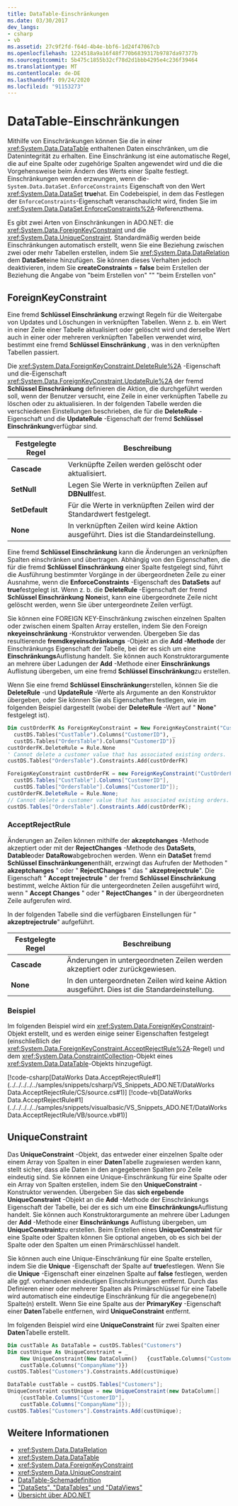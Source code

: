 ```yaml
---
title: DataTable-Einschränkungen
ms.date: 03/30/2017
dev_langs:
- csharp
- vb
ms.assetid: 27c9f2fd-f64d-4b4e-bbf6-1d24f47067cb
ms.openlocfilehash: 1224518a9a16f48f770b6839317b9787da97377b
ms.sourcegitcommit: 5b475c1855b32cf78d2d1bbb4295e4c236f39464
ms.translationtype: MT
ms.contentlocale: de-DE
ms.lasthandoff: 09/24/2020
ms.locfileid: "91153273"
---
```

# <a name="datatable-constraints"></a>DataTable-Einschränkungen

Mithilfe von Einschränkungen können Sie die in einer <xref:System.Data.DataTable> enthaltenen Daten einschränken, um die Datenintegrität zu erhalten. Eine Einschränkung ist eine automatische Regel, die auf eine Spalte oder zugehörige Spalten angewendet wird und die die Vorgehensweise beim Ändern des Werts einer Spalte festlegt. Einschränkungen werden erzwungen, wenn die- `System.Data.DataSet.EnforceConstraints` Eigenschaft von den Wert <xref:System.Data.DataSet> **true**hat. Ein Codebeispiel, in dem das Festlegen der `EnforceConstraints`-Eigenschaft veranschaulicht wird, finden Sie im <xref:System.Data.DataSet.EnforceConstraints%2A>-Referenzthema.  
  
 Es gibt zwei Arten von Einschränkungen in ADO.NET: die <xref:System.Data.ForeignKeyConstraint> und die <xref:System.Data.UniqueConstraint>. Standardmäßig werden beide Einschränkungen automatisch erstellt, wenn Sie eine Beziehung zwischen zwei oder mehr Tabellen erstellen, indem Sie <xref:System.Data.DataRelation> dem **DataSet**eine hinzufügen. Sie können dieses Verhalten jedoch deaktivieren, indem Sie **createConstraints**  =  **false** beim Erstellen der Beziehung die Angabe von "beim Erstellen von" "" "beim Erstellen von"  
  
## <a name="foreignkeyconstraint"></a>ForeignKeyConstraint  

 Eine fremd **Schlüssel Einschränkung** erzwingt Regeln für die Weitergabe von Updates und Löschungen in verknüpften Tabellen. Wenn z. b. ein Wert in einer Zeile einer Tabelle aktualisiert oder gelöscht wird und derselbe Wert auch in einer oder mehreren verknüpften Tabellen verwendet wird, bestimmt eine fremd **Schlüssel Einschränkung** , was in den verknüpften Tabellen passiert.  
  
 Die <xref:System.Data.ForeignKeyConstraint.DeleteRule%2A> -Eigenschaft und die-Eigenschaft <xref:System.Data.ForeignKeyConstraint.UpdateRule%2A> der fremd **Schlüssel Einschränkung** definieren die Aktion, die durchgeführt werden soll, wenn der Benutzer versucht, eine Zeile in einer verknüpften Tabelle zu löschen oder zu aktualisieren. In der folgenden Tabelle werden die verschiedenen Einstellungen beschrieben, die für die **DeleteRule** -Eigenschaft und die **UpdateRule** -Eigenschaft der fremd **Schlüssel Einschränkung**verfügbar sind.  
  
|Festgelegte Regel|Beschreibung|  
|------------------|-----------------|  
|**Cascade**|Verknüpfte Zeilen werden gelöscht oder aktualisiert.|  
|**SetNull**|Legen Sie Werte in verknüpften Zeilen auf **DBNull**fest.|  
|**SetDefault**|Für die Werte in verknüpften Zeilen wird der Standardwert festgelegt.|  
|**None**|In verknüpften Zeilen wird keine Aktion ausgeführt. Dies ist die Standardeinstellung.|  
  
 Eine fremd **Schlüssel Einschränkung** kann die Änderungen an verknüpften Spalten einschränken und übertragen. Abhängig von den Eigenschaften, die für die fremd **Schlüssel Einschränkung** einer Spalte festgelegt sind, führt die Ausführung bestimmter Vorgänge in der übergeordneten Zeile zu einer Ausnahme, wenn die **EnforceConstraints** -Eigenschaft des **DataSets** auf **true**festgelegt ist. Wenn z. b. die **DeleteRule** -Eigenschaft der fremd **Schlüssel Einschränkung** **None**ist, kann eine übergeordnete Zeile nicht gelöscht werden, wenn Sie über untergeordnete Zeilen verfügt.  
  
 Sie können eine FOREIGN KEY-Einschränkung zwischen einzelnen Spalten oder zwischen einem Spalten Array erstellen, indem Sie den Foreign **nkeyeinschränkung** -Konstruktor verwenden. Übergeben Sie das resultierende **fremdkeyeinschränkungs** -Objekt an die **Add** **-Methode** der Einschränkungs Eigenschaft der Tabelle, bei der es sich um eine **Einschränkungs**Auflistung handelt. Sie können auch Konstruktorargumente an mehrere über Ladungen der **Add** -Methode einer **Einschränkungs** Auflistung übergeben, um eine fremd **Schlüssel Einschränkung**zu erstellen.  
  
 Wenn Sie eine fremd **Schlüssel Einschränkung**erstellen, können Sie die **DeleteRule** -und **UpdateRule** -Werte als Argumente an den Konstruktor übergeben, oder Sie können Sie als Eigenschaften festlegen, wie im folgenden Beispiel dargestellt (wobei der **DeleteRule** -Wert auf " **None**" festgelegt ist).  
  
```vb  
Dim custOrderFK As ForeignKeyConstraint = New ForeignKeyConstraint("CustOrderFK", _  
  custDS.Tables("CustTable").Columns("CustomerID"), _  
  custDS.Tables("OrdersTable").Columns("CustomerID"))  
custOrderFK.DeleteRule = Rule.None
' Cannot delete a customer value that has associated existing orders.  
custDS.Tables("OrdersTable").Constraints.Add(custOrderFK)  
```  
  
```csharp  
ForeignKeyConstraint custOrderFK = new ForeignKeyConstraint("CustOrderFK",  
  custDS.Tables["CustTable"].Columns["CustomerID"],
  custDS.Tables["OrdersTable"].Columns["CustomerID"]);  
custOrderFK.DeleteRule = Rule.None;
// Cannot delete a customer value that has associated existing orders.  
custDS.Tables["OrdersTable"].Constraints.Add(custOrderFK);  
```  
  
### <a name="acceptrejectrule"></a>AcceptRejectRule  

 Änderungen an Zeilen können mithilfe der **akzeptchanges** -Methode akzeptiert oder mit der **RejectChanges** -Methode des **DataSets**, **Datable**oder **DataRow**abgebrochen werden. Wenn ein **DataSet** fremd **Schlüssel Einschränkungen**enthält, erzwingt das Aufrufen der Methoden " **akzeptchanges** " oder " **RejectChanges** " das " **akzeptrejectrule**". Die Eigenschaft " **Accept trejectrule** " der fremd **Schlüssel Einschränkung** bestimmt, welche Aktion für die untergeordneten Zeilen ausgeführt wird, wenn " **Accept Changes** " oder " **RejectChanges** " in der übergeordneten Zeile aufgerufen wird.  
  
 In der folgenden Tabelle sind die verfügbaren Einstellungen für " **akzeptrejectrule**" aufgeführt.  
  
|Festgelegte Regel|Beschreibung|  
|------------------|-----------------|  
|**Cascade**|Änderungen in untergeordneten Zeilen werden akzeptiert oder zurückgewiesen.|  
|**None**|In den untergeordneten Zeilen wird keine Aktion ausgeführt. Dies ist die Standardeinstellung.|  
  
### <a name="example"></a>Beispiel  

 Im folgenden Beispiel wird ein <xref:System.Data.ForeignKeyConstraint>-Objekt erstellt, und es werden einige seiner Eigenschaften festgelegt (einschließlich der <xref:System.Data.ForeignKeyConstraint.AcceptRejectRule%2A>-Regel) und dem <xref:System.Data.ConstraintCollection>-Objekt eines <xref:System.Data.DataTable>-Objekts hinzugefügt.  
  
 [!code-csharp[DataWorks Data.AcceptRejectRule#1](../../../../../samples/snippets/csharp/VS_Snippets_ADO.NET/DataWorks Data.AcceptRejectRule/CS/source.cs#1)]
 [!code-vb[DataWorks Data.AcceptRejectRule#1](../../../../../samples/snippets/visualbasic/VS_Snippets_ADO.NET/DataWorks Data.AcceptRejectRule/VB/source.vb#1)]  
  
## <a name="uniqueconstraint"></a>UniqueConstraint  

 Das **UniqueConstraint** -Objekt, das entweder einer einzelnen Spalte oder einem Array von Spalten in einer **Daten**Tabelle zugewiesen werden kann, stellt sicher, dass alle Daten in den angegebenen Spalten pro Zeile eindeutig sind. Sie können eine Unique-Einschränkung für eine Spalte oder ein Array von Spalten erstellen, indem Sie den **UniqueConstraint** -Konstruktor verwenden. Übergeben Sie das **sich ergebende** **UniqueConstraint** -Objekt an die **Add** -Methode der Einschränkungs Eigenschaft der Tabelle, bei der es sich um eine **Einschränkungs**Auflistung handelt. Sie können auch Konstruktorargumente an mehrere über Ladungen der **Add** -Methode einer **Einschränkungs** Auflistung übergeben, um **UniqueConstraint**zu erstellen. Beim Erstellen eines **UniqueConstraint** für eine Spalte oder Spalten können Sie optional angeben, ob es sich bei der Spalte oder den Spalten um einen Primärschlüssel handelt.  
  
 Sie können auch eine Unique-Einschränkung für eine Spalte erstellen, indem Sie die **Unique** -Eigenschaft der Spalte auf **true**festlegen. Wenn Sie die **Unique** -Eigenschaft einer einzelnen Spalte auf **false** festlegen, werden alle ggf. vorhandenen eindeutigen Einschränkungen entfernt. Durch das Definieren einer oder mehrerer Spalten als Primärschlüssel für eine Tabelle wird automatisch eine eindeutige Einschränkung für die angegebene(n) Spalte(n) erstellt. Wenn Sie eine Spalte aus der **PrimaryKey** -Eigenschaft einer **Daten**Tabelle entfernen, wird **UniqueConstraint** entfernt.  
  
 Im folgenden Beispiel wird eine **UniqueConstraint** für zwei Spalten einer **Daten**Tabelle erstellt.  
  
```vb  
Dim custTable As DataTable = custDS.Tables("Customers")  
Dim custUnique As UniqueConstraint = _  
    New UniqueConstraint(New DataColumn()   {custTable.Columns("CustomerID"), _  
    custTable.Columns("CompanyName")})  
custDS.Tables("Customers").Constraints.Add(custUnique)  
```  
  
```csharp  
DataTable custTable = custDS.Tables["Customers"];  
UniqueConstraint custUnique = new UniqueConstraint(new DataColumn[]
    {custTable.Columns["CustomerID"],
    custTable.Columns["CompanyName"]});  
custDS.Tables["Customers"].Constraints.Add(custUnique);  
```  
  
## <a name="see-also"></a>Weitere Informationen

- <xref:System.Data.DataRelation>
- <xref:System.Data.DataTable>
- <xref:System.Data.ForeignKeyConstraint>
- <xref:System.Data.UniqueConstraint>
- [DataTable-Schemadefinition](datatable-schema-definition.md)
- ["DataSets", "DataTables" und "DataViews"](index.md)
- [Übersicht über ADO.NET](../ado-net-overview.md)
